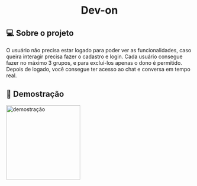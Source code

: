 <h1 align="center" >Dev-on</h1>

<h2 >💻 Sobre o projeto</h2>

<p> O usuário não precisa estar logado para poder ver as funcionalidades, caso queira interagir precisa fazer o cadastro e login. 
Cada usuário consegue fazer no máximo 3 grupos, e para excluí-los apenas o dono é permitido. 
Depois de logado, você consegue ter acesso ao chat e conversa em tempo real.
<br>
</p>



<h2 >📸 Demostração</h2>

<img src="https://user-images.githubusercontent.com/110493728/220483730-25c3e1de-c430-4dfe-9681-e787311d1aa2.mp4" alt="demostração" height="200" />
